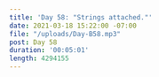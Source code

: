 ```yaml
---
title: 'Day 58: "Strings attached."'
date: 2021-03-18 15:22:00 -07:00
file: "/uploads/Day-B58.mp3"
post: Day 58
duration: '00:05:01'
length: 4294155
---
```


